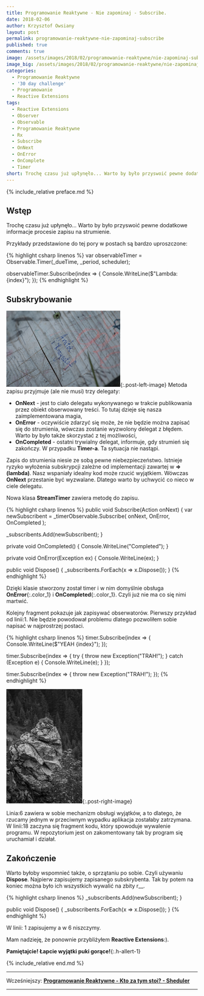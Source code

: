```yaml
---
title: Programowanie Reaktywne - Nie zapominaj - Subscribe.
date: 2018-02-06
author: Krzysztof Owsiany
layout: post
permalink: programowanie-reaktywne-nie-zapominaj-subscribe
published: true
comments: true        
image: /assets/images/2018/02/programowanie-reaktywne/nie-zapominaj-subscribe/post.jpg
image_big: /assets/images/2018/02/programowanie-reaktywne/nie-zapominaj-subscribe/post-big.jpg
categories:
  - Programowanie Reaktywne
  - '30 day challenge'
  - Programowanie
  - Reactive Extensions
tags:
  - Reactive Extensions
  - Observer
  - Observable
  - Programowanie Reaktywne
  - Rx
  - Subscribe
  - OnNext
  - OnError
  - OnComplete
  - Timer
short: Trochę czasu już upłynęło... Warto by było przyswoić pewne dodatkowe informacje procesie zapisu na strumienie. Przykłady przedstawione do tej pory w postach są bardzo uproszczone. var observableTimer = Observable.Timer(_dueTime, _period, scheduler);
---
```

{% include_relative preface.md %}

## Wstęp
Trochę czasu już upłynęło... Warto by było przyswoić pewne dodatkowe informacje procesie zapisu na strumienie.

Przykłady przedstawione do tej pory w postach są bardzo uproszczone:

{% highlight csharp linenos %}
var observableTimer = Observable.Timer(_dueTime, _period, scheduler);

observableTimer.Subscribe(index =>
{
    Console.WriteLine($"Lambda: {index}");
});
{% endhighlight %}

## Subskrybowanie
[![Reactive Extensions - Subscribe][post]][post-big]{:.post-left-image}
Metoda zapisu przyjmuje (ale nie musi) trzy delegaty:
* **OnNext** - jest to ciało delegatu wykonywanego w trakcie publikowania przez obiekt obserwowany treści. To tutaj dzieje się nasza zaimplementowana magia,
* **OnError** - oczywiście zdarzyć się może, że nie będzie można zapisać się do strumienia, wówczas zostanie wyzwolony delegat z błędem. Warto by było także skorzystać z tej możliwości,
* **OnCompleted** - ostatni trywialny delegat, informuje, gdy strumień się zakończy. W przypadku **Timer-a**. Ta sytuacja nie nastąpi.

Zapis do strumienia niesie ze sobą pewne niebezpieczeństwo. Istnieje ryzyko wyłożenia subskrypcji zależne od implementacji zawartej w **=>(lambda)**. 
Nasz wspaniały idealny kod może rzucić wyjątkiem. Wówczas **OnNext** przestanie być wyzwalane. Dlatego warto by uchwycić co nieco w ciele delegatu.

Nowa klasa **StreamTimer** zawiera metodę do zapisu.

{% highlight csharp linenos %}
public void Subscribe(Action<long> onNext)
{
  var newSubscribent = _timerObservable.Subscribe(
    onNext,
    OnError,
    OnCompleted
    );

  _subscribents.Add(newSubscribent);
}

private void OnCompleted()
{
  Console.WriteLine("Completed");
}

private void OnError(Exception ex)
{
  Console.WriteLine(ex);
}

public void Dispose()
{
  _subscribents.ForEach(x => x.Dispose());
}
{% endhighlight %}

Dzięki klasie stworzony został timer i w nim domyślnie obsługa **OnError**{:.color_1} i **OnCompleted**{:.color_1}.
Czyli już nie ma co się nimi martwić.

Kolejny fragment pokazuje jak zapisywać obserwatorów.
Pierwszy przykład od linii:1. Nie będzie powodował problemu dlatego pozwoliłem sobie napisać w najprostrzej postaci.

{% highlight csharp linenos %}
timer.Subscribe(index =>
{
  Console.WriteLine($"YEAH {index}");
});

timer.Subscribe(index =>
{
  try
  {
    throw new Exception("TRAH!");
  }
  catch (Exception e)
  {
    Console.WriteLine(e);
  }
});

timer.Subscribe(index =>
{
  throw new Exception("TRAH!");
});
{% endhighlight %}

[![Reactive Extensions - Subscribe][image1]][image1-big]{:.post-right-image}

Linia:6 zawiera w sobie mechanizm obsługi wyjątków, a to dlatego, że rzucamy jednym w przeciwnym wypadku aplikacja zostałaby zatrzymana.
W linii:18 zaczyna się fragment kodu, który spowoduje wywalenie programu. W repozytorium jest on zakomentowany tak by program się uruchamiał i działał.

## Zakończenie
Warto byłoby wspomnieć także, o sprzątaniu po sobie. Czyli używaniu **Dispose**. Najpierw zapisujemy zapisanego subskrybenta. Tak by potem na koniec można było ich wszystkich wywalić na zbity r__.

{% highlight csharp linenos %}
  _subscribents.Add(newSubscribent);
}

public void Dispose()
{
  _subscribents.ForEach(x => x.Dispose());
}
{% endhighlight %}

W linii: 1 zapisujemy a w 6 niszczymy.

Mam nadzieję, że ponownie przybliżyłem **Reactive Extensions**:).

**Pamiętajcie! Łapcie wyjątki puki gorące!**{:.h-allert-1}

{% include_relative end.md %}

------
Wcześniejszy: **[Programowanie Reaktywne - Kto za tym stoi? - Sheduler][previous]**

<!--Następny: **[Programowanie Reaktywne - Kto za tym stoi? - Sheduler.][next]**-->

------

[previous]: {{site.url}}/programowanie-reaktywne-kto-za-tym-stoi-sheduler
[next]: {{site.url}}/programowanie-reaktywne-nie-zapominaj-subscribe

[post]: /assets/images/2018/02/programowanie-reaktywne/nie-zapominaj-subscribe/post.jpg
[post-big]: /assets/images/2018/02/programowanie-reaktywne/nie-zapominaj-subscribe/post-big.jpg

[image1]: /assets/images/2018/02/programowanie-reaktywne/nie-zapominaj-subscribe/image1.jpg
[image1-big]: /assets/images/2018/02/programowanie-reaktywne/nie-zapominaj-subscribe/image1-big.jpg

[linq]: https://msdn.microsoft.com/en-us/library/bb308959.aspx
[ms]: http://microsoft.com
[Reactive Extensions]: https://msdn.microsoft.com/en-us/library/hh242985(v=vs.103).aspx